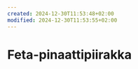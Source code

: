 ```yaml
---
created: 2024-12-30T11:53:48+02:00
modified: 2024-12-30T11:53:55+02:00
---
```


# Feta-pinaattipiirakka

